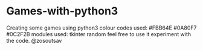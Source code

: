 # Games-with-python3
Creating some games using python3
colour codes used: 
#FBB64E
#0A80F7
#0C2F2B
modules used: 
tkinter
random
feel free to use it experiment with the code. 
@zosoutsav
